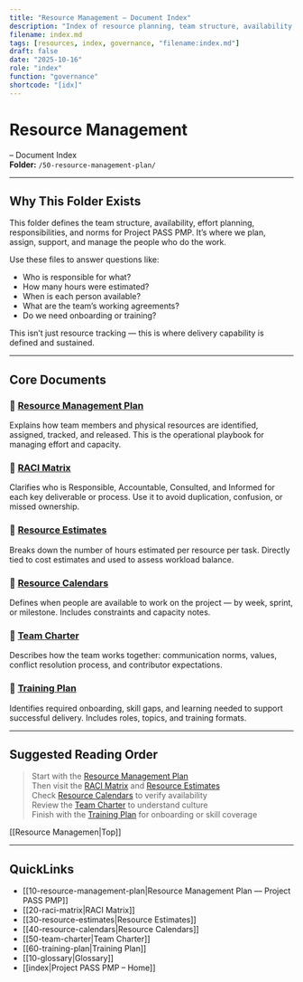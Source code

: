 ```yaml
---
title: "Resource Management – Document Index"
description: "Index of resource planning, team structure, availability, and development documentation for Project PASS PMP."
filename: index.md
tags: [resources, index, governance, "filename:index.md"]
draft: false
date: "2025-10-16"
role: "index"
function: "governance"
shortcode: "[idx]"
---
```


# Resource Management
– Document Index  
**Folder:** `/50-resource-management-plan/`

---

## Why This Folder Exists

This folder defines the team structure, availability, effort planning, responsibilities, and norms for Project PASS PMP. It’s where we plan, assign, support, and manage the people who do the work.

Use these files to answer questions like:

- Who is responsible for what?
- How many hours were estimated?
- When is each person available?
- What are the team’s working agreements?
- Do we need onboarding or training?

This isn’t just resource tracking — this is where delivery capability is defined and sustained.

---

## Core Documents

### 📄 [Resource Management Plan](10-resource-management-plan.md)  
Explains how team members and physical resources are identified, assigned, tracked, and released. This is the operational playbook for managing effort and capacity.

### 📄 [RACI Matrix](20-raci-matrix.md)  
Clarifies who is Responsible, Accountable, Consulted, and Informed for each key deliverable or process. Use it to avoid duplication, confusion, or missed ownership.

### 📄 [Resource Estimates](30-resource-estimates.md)  
Breaks down the number of hours estimated per resource per task. Directly tied to cost estimates and used to assess workload balance.

### 📄 [Resource Calendars](40-resource-calendars.md)  
Defines when people are available to work on the project — by week, sprint, or milestone. Includes constraints and capacity notes.

### 📄 [Team Charter](50-team-charter.md)  
Describes how the team works together: communication norms, values, conflict resolution process, and contributor expectations.

### 📄 [Training Plan](60-training-plan.md)  
Identifies required onboarding, skill gaps, and learning needed to support successful delivery. Includes roles, topics, and training formats.

---

## Suggested Reading Order

> Start with the [Resource Management Plan](10-resource-management-plan.md)  
> Then visit the [RACI Matrix](20-raci-matrix.md) and [Resource Estimates](30-resource-estimates.md)  
> Check [Resource Calendars](40-resource-calendars.md) to verify availability  
> Review the [Team Charter](50-team-charter.md) to understand culture  
> Finish with the [Training Plan](60-training-plan.md) for onboarding or skill coverage

[[Resource Managemen|Top]]

---

## QuickLinks
- [[10-resource-management-plan|Resource Management Plan — Project PASS PMP]]
- [[20-raci-matrix|RACI Matrix]]
- [[30-resource-estimates|Resource Estimates]]
- [[40-resource-calendars|Resource Calendars]]
- [[50-team-charter|Team Charter]]
- [[60-training-plan|Training Plan]]
- [[10-glossary|Glossary]]
- [[index|Project PASS PMP – Home]]
